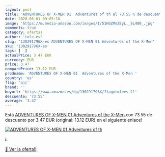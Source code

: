 ```yaml
---
layout: post
title: 'ADVENTURES OF X-MEN 01  Adventures of th al 73.55 % de descuento'
date: 2020-06-01 09:05:16
image: 'https://m.media-amazon.com/images/I/51HGZMmZEyL._SL400_.jpg'
comments: true
category: ofertas
author: 'tole.es'
slug: '130291796X-es ADVENTURES OF X-MEN 01 Adventures of the X-Men'
sku: '130291796X-es'
tags: [  ]
actualPrice: 3.47 EUR
currency: EUR
price: 3.47
comparePrice: 13.12 EUR
prodname: 'ADVENTURES OF X-MEN 01  Adventures of the X-Men '
country: 'es'
flag: '🇪🇸'
brand: ''
buyurl: 'https://www.amazon.es/dp/130291796X/?tag=tolees-21'
descuento: '73.55'
average: '3.47'
---
```


Está [ADVENTURES OF X-MEN 01  Adventures of the X-Men ](https://www.amazon.es/dp/130291796X/?tag=tolees-21) con 73.55 de descuento por 3.47 EUR (original: 13.12 EUR) en el siguiente enlace!

[![ADVENTURES OF X-MEN 01  Adventures of th](https://m.media-amazon.com/images/I/51HGZMmZEyL._SL400_.jpg)](https://www.amazon.es/dp/130291796X/?tag=tolees-21)

ℹ️:


[🛒 Ver la oferta!!](https://www.amazon.es/dp/130291796X/?tag=tolees-21)
